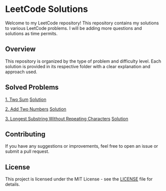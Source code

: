 # LeetCode Solutions

Welcome to my LeetCode repository! This repository contains my solutions to various LeetCode problems. I will be adding more questions and solutions as time permits.

## Overview

This repository is organized by the type of problem and difficulty level. Each solution is provided in its respective folder with a clear explanation and approach used.
 
## Solved Problems
[1. Two Sum](https://leetcode.com/problems/two-sum)  [Solution](https://github.com/LichtsteinReuven/LeetCode/tree/main/Easy/1.%20TwoSum) 

[2. Add Two Numbers](https://leetcode.com/problems/add-two-numbers)  [Solution](https://github.com/LichtsteinReuven/LeetCode/tree/main/Medium/2.%20AddTwoNumbers)

[3. Longest Substring Without Repeating Characters](https://leetcode.com/problems/longest-substring-without-repeating-characters/)  [Solution](https://github.com/LichtsteinReuven/LeetCode/tree/main/Medium/3.%20LongestSubstringWithoutRepeatingCharacters/Python)

## Contributing

If you have any suggestions or improvements, feel free to open an issue or submit a pull request.

## License

This project is licensed under the MIT License - see the [LICENSE](LICENSE) file for details.

